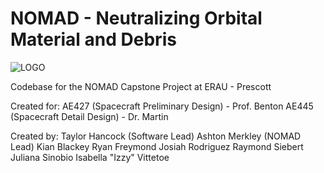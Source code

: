 # NOMAD - Neutralizing Orbital Material and Debris
![LOGO](https://github.com/user-attachments/assets/0209c23e-7653-4245-91ad-72498f32d15d)

Codebase for the NOMAD Capstone Project at ERAU - Prescott

Created for:
AE427 (Spacecraft Preliminary Design) - Prof. Benton
AE445 (Spacecraft Detail Design) - Dr. Martin

Created by:
Taylor Hancock (Software Lead)
Ashton Merkley (NOMAD Lead)
Kian Blackey
Ryan Freymond
Josiah Rodriguez
Raymond Siebert
Juliana Sinobio
Isabella "Izzy" Vittetoe
